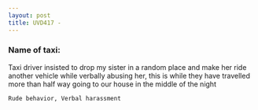 ```yaml
---
layout: post
title: UVD417 - 
---
```


### Name of taxi: 

Taxi driver insisted to drop my sister in a random place and make her ride another vehicle while verbally abusing her, this is while they have travelled more than half way going to our house in the middle of the night

```Rude behavior, Verbal harassment```
